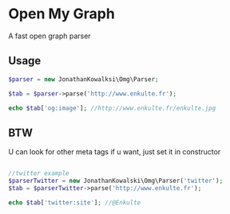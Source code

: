 # Open My Graph
A fast open graph parser

## Usage

```php
$parser = new JonathanKowalksi\Omg\Parser;

$tab = $parser->parse('http://www.enkulte.fr');

echo $tab['og:image']; //http://www.enkulte.fr/enkulte.jpg
```

## BTW

U can look for other meta tags if u want, just set it in constructor

```php

//twitter example
$parserTwitter = new JonathanKowalski\Omg\Parser('twitter');
$tab = $parserTwitter->parse('http://www.enkulte.fr');

echo $tab['twitter:site']; //@Enkulte

```